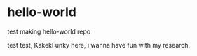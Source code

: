 # hello-world
test making hello-world repo

test test, KakekFunky here, i wanna have fun with my research.
